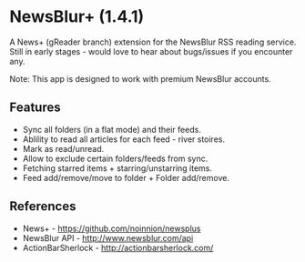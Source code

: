 NewsBlur+ (1.4.1)
=================

A News+ (gReader branch) extension for the NewsBlur RSS reading service.
Still in early stages - would love to hear about bugs/issues if you encounter any.

Note: This app is designed to work with premium NewsBlur accounts.

Features
-------------------------------
* Sync all folders (in a flat mode) and their feeds.
* Ablility to read all articles for each feed - river stoires.
* Mark as read/unread.
* Allow to exclude certain folders/feeds from sync.
* Fetching starred items + starring/unstarring items.
* Feed add/remove/move to folder + Folder add/remove.

References
-------------------------------
* News+ - https://github.com/noinnion/newsplus
* NewsBlur API - http://www.newsblur.com/api
* ActionBarSherlock - http://actionbarsherlock.com/
